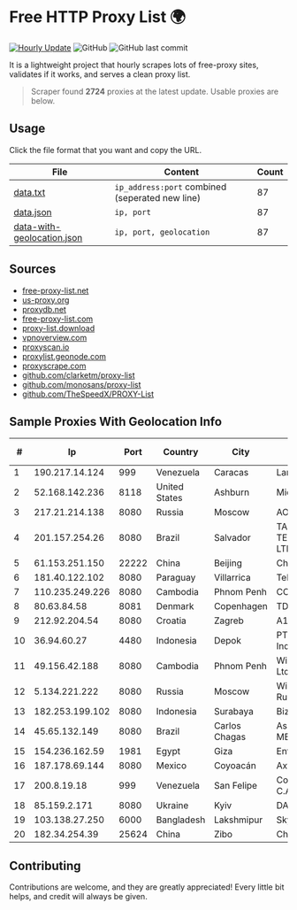 
# Free HTTP Proxy List 🌍

[![Hourly Update](https://github.com/mertguvencli/http-proxy-list/actions/workflows/main.yml/badge.svg?branch=main)](https://github.com/mertguvencli/http-proxy-list/actions/workflows/main.yml)
![GitHub](https://img.shields.io/github/license/mertguvencli/http-proxy-list)
![GitHub last commit](https://img.shields.io/github/last-commit/mertguvencli/http-proxy-list)

It is a lightweight project that hourly scrapes lots of free-proxy sites, validates if it works, and serves a clean proxy list.


> Scraper found **2724** proxies at the latest update. Usable proxies are below.

## Usage

Click the file format that you want and copy the URL.


|File|Content|Count|
|----|-------|-----|
|[data.txt](https://raw.githubusercontent.com/mertguvencli/http-proxy-list/main/proxy-list/data.txt)|`ip_address:port` combined (seperated new line)|87|
|[data.json](https://raw.githubusercontent.com/mertguvencli/http-proxy-list/main/proxy-list/data.json)|`ip, port`|87|
|[data-with-geolocation.json](https://raw.githubusercontent.com/mertguvencli/http-proxy-list/main/proxy-list/data-with-geolocation.json)|`ip, port, geolocation`|87|

## Sources

* [free-proxy-list.net](https://free-proxy-list.net)
* [us-proxy.org](https://www.us-proxy.org)
* [proxydb.net](http://proxydb.net)
* [free-proxy-list.com](https://free-proxy-list.com/?page=&port=&type%5B%5D=http&type%5B%5D=https&up_time=0&search=Search)
* [proxy-list.download](https://www.proxy-list.download/HTTP)
* [vpnoverview.com](https://vpnoverview.com/privacy/anonymous-browsing/free-proxy-servers)
* [proxyscan.io](https://www.proxyscan.io)
* [proxylist.geonode.com](https://proxylist.geonode.com/api/proxy-list?limit=300&page=1&sort_by=lastChecked&sort_type=desc&protocols=http,https)
* [proxyscrape.com](https://api.proxyscrape.com/v2/?request=displayproxies&protocol=http&timeout=10000&country=all&ssl=all&anonymity=all)
* [github.com/clarketm/proxy-list](https://raw.githubusercontent.com/clarketm/proxy-list/master/proxy-list-raw.txt)
* [github.com/monosans/proxy-list](https://raw.githubusercontent.com/monosans/proxy-list/main/proxies/http.txt)
* [github.com/TheSpeedX/PROXY-List](https://raw.githubusercontent.com/TheSpeedX/PROXY-List/master/http.txt)


## Sample Proxies With Geolocation Info

|#|Ip|Port|Country|City|Internet Service Provider|
|-|--|----|-------|----|-------------------------|
|1|190.217.14.124|999|Venezuela|Caracas|Lan-online C.A.|
|2|52.168.142.236|8118|United States|Ashburn|Microsoft Corporation|
|3|217.21.214.138|8080|Russia|Moscow|AO TRANSTELECOM|
|4|201.157.254.26|8080|Brazil|Salvador|TASCOM TELECOMUNICAÔÔES LTDA|
|5|61.153.251.150|22222|China|Beijing|Chinanet|
|6|181.40.122.102|8080|Paraguay|Villarrica|Telecel S.A.|
|7|110.235.249.226|8080|Cambodia|Phnom Penh|COGETEL Co|
|8|80.63.84.58|8081|Denmark|Copenhagen|TDC A/S|
|9|212.92.204.54|8080|Croatia|Zagreb|A1 Hrvatska d.o.o|
|10|36.94.60.27|4480|Indonesia|Depok|PT. Telekomunikasi Indonesia|
|11|49.156.42.188|8080|Cambodia|Phnom Penh|WiCAM Corporation Ltd|
|12|5.134.221.222|8080|Russia|Moscow|Wiland Network Russia|
|13|182.253.199.102|8080|Indonesia|Surabaya|Biznet Networks|
|14|45.65.132.149|8080|Brazil|Carlos Chagas|Aspeednet Telecom ME|
|15|154.236.162.59|1981|Egypt|Giza|Enterprise|
|16|187.178.69.144|8080|Mexico|Coyoacán|Axtel, S.A.B. de C.V.|
|17|200.8.19.18|999|Venezuela|San Felipe|Corporación Telemic C.A.|
|18|85.159.2.171|8080|Ukraine|Kyiv|DATAGROUP-RETAIL|
|19|103.138.27.250|6000|Bangladesh|Lakshmipur|Skynet Chowmuhani|
|20|182.34.254.39|25624|China|Zibo|Chinanet|



## Contributing

Contributions are welcome, and they are greatly appreciated! Every
little bit helps, and credit will always be given.

